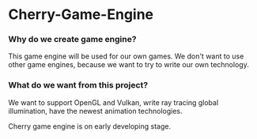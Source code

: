# Cherry-Game-Engine
### Why do we create game engine?

This game engine will be used for our own games. 
We don't want to use other game engines, because we want to try to write our own technology.

### What do we want from this project?
We want to support OpenGL and Vulkan, write ray tracing global illumination, have the newest animation technologies.


Cherry game engine is on early developing stage.
